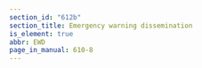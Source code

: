 ```yaml
---
section_id: "612b"
section_title: Emergency warning dissemination
is_element: true
abbr: EWD
page_in_manual: 610-8
---
```

